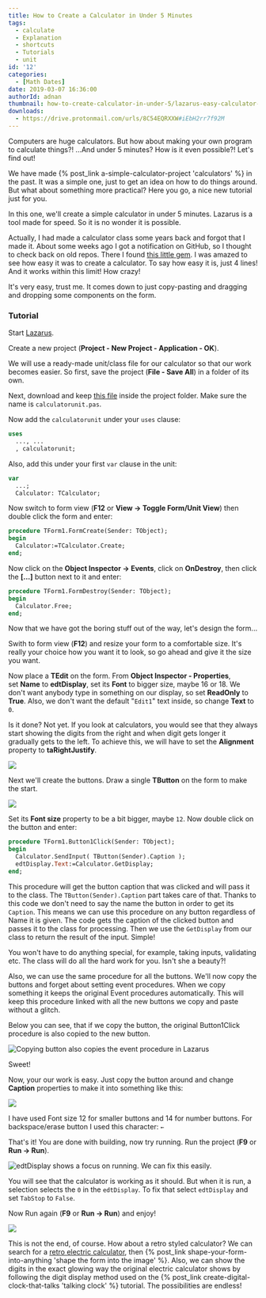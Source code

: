 ```yaml
---
title: How to Create a Calculator in Under 5 Minutes
tags:
  - calculate
  - Explanation
  - shortcuts
  - Tutorials
  - unit
id: '12'
categories:
  - [Math Dates]
date: 2019-03-07 16:36:00
authorId: adnan
thumbnail: how-to-create-calculator-in-under-5/lazarus-easy-calculator-thu.jpg
downloads:
  - https://drive.protonmail.com/urls/8C54EQRXXW#iEbH2rr7f92M
---
```


Computers are huge calculators. But how about making your own program to calculate things?! ...And under 5 minutes? How is it even possible?! Let's find out!
<!-- more -->


We have made {% post_link a-simple-calculator-project 'calculators' %} in the past. It was a simple one, just to get an idea on how to do things around. But what about something more practical? Here you go, a nice new tutorial just for you.

In this one, we'll create a simple calculator in under 5 minutes. Lazarus is a tool made for speed. So it is no wonder it is possible.

Actually, I had made a calculator class some years back and forgot that I made it. About some weeks ago I got a notification on GitHub, so I thought to check back on old repos. There I found [this little gem](https://github.com/adnan360/simple-calculator-lazarus). I was amazed to see how easy it was to create a calculator. To say how easy it is, just 4 lines! And it works within this limit! How crazy!

It's very easy, trust me. It comes down to just copy-pasting and dragging and dropping some components on the form.


### Tutorial

Start [Lazarus](https://www.lazarus-ide.org/).

Create a new project (**Project - New Project - Application - OK**).

We will use a ready-made unit/class file for our calculator so that our work becomes easier. So first, save the project (**File - Save All**) in a folder of its own.

Next, download and keep [this file](https://gitlab.com/adnan360/simple-calculator-lazarus/-/blob/master/calculatorunit.pas) inside the project folder. Make sure the name is `calculatorunit.pas`.

Now add the `calculatorunit` under your `uses` clause:

```pascal
uses
  ..., ...
  , calculatorunit;
```

Also, add this under your first `var` clause in the unit:

```pascal
var
  ...;
  Calculator: TCalculator;
```

Now switch to form view (**F12** or **View -> Toggle Form/Unit View**) then double click the form and enter:

```pascal
procedure TForm1.FormCreate(Sender: TObject);
begin
  Calculator:=TCalculator.Create;
end;
```

Now click on the **Object Inspector -> Events**, click on **OnDestroy**, then click the **\[...\]** button next to it and enter:

```pascal
procedure TForm1.FormDestroy(Sender: TObject);
begin
  Calculator.Free;
end;
```

Now that we have got the boring stuff out of the way, let's design the form...

Swith to form view (**F12**) and resize your form to a comfortable size. It's really your choice how you want it to look, so go ahead and give it the size you want.

Now place a **TEdit** on the form. From **Object Inspector - Properties**, set **Name** to **edtDisplay**, set its **Font** to bigger size, maybe 16 or 18. We don't want anybody type in something on our display, so set **ReadOnly** to **True**. Also, we don't want the default "`Edit1`" text inside, so change **Text** to `0`.

Is it done? Not yet. If you look at calculators, you would see that they always start showing the digits from the right and when digit gets longer it gradually gets to the left. To achieve this, we will have to set the **Alignment** property to **taRightJustify**.


![](how-to-create-calculator-in-under-5/01-added-tedit-c.png)


Next we'll create the buttons. Draw a single **TButton** on the form to make the start.


![](how-to-create-calculator-in-under-5/02-added-tbutton-c.png)


Set its **Font size** property to be a bit bigger, maybe `12`. Now double click on the button and enter:

```pascal
procedure TForm1.Button1Click(Sender: TObject);
begin
  Calculator.SendInput( TButton(Sender).Caption );
  edtDisplay.Text:=Calculator.GetDisplay;
end;
```

This procedure will get the button caption that was clicked and will pass it to the class. The `TButton(Sender).Caption` part takes care of that. Thanks to this code we don't need to say the name the button in order to get its `Caption`. This means we can use this procedure on any button regardless of Name it is given. The code gets the caption of the clicked button and passes it to the class for processing. Then we use the `GetDisplay` from our class to return the result of the input. Simple!

You won't have to do anything special, for example, taking inputs, validating etc. The class will do all the hard work for you. Isn't she a beauty?!

Also, we can use the same procedure for all the buttons. We'll now copy the buttons and forget about setting event procedures. When we copy something it keeps the original Event procedures automatically. This will keep this procedure linked with all the new buttons we copy and paste without a glitch.

Below you can see, that if we copy the button, the original Button1Click procedure is also copied to the new button.


![Copying button also copies the event procedure in Lazarus](how-to-create-calculator-in-under-5/03-procedure-stays-after-copy-c.png "Copying button also copies the event procedure in Lazarus")



Sweet!

Now, your our work is easy. Just copy the button around and change **Caption** properties to make it into something like this:


![](how-to-create-calculator-in-under-5/04-added-all-buttons--c.png)


I have used Font size 12 for smaller buttons and 14 for number buttons.
For backspace/erase button I used this character: `←`

That's it! You are done with building, now try running. Run the project (**F9** or **Run -> Run**).


![edtDisplay shows a focus on running. We can fix this easily.](how-to-create-calculator-in-under-5/05-first-run-c.png "edtDisplay shows a focus on running. We can fix this easily.")


You will see that the calculator is working as it should. But when it is run, a selection selects the `0` in the `edtDisplay`. To fix that select `edtDisplay` and set `TabStop` to `False`.

Now Run again (**F9** or **Run -> Run**) and enjoy!


![](how-to-create-calculator-in-under-5/06-calculator-second-run.png)


This is not the end, of course. How about a retro styled calculator? We can search for a [retro electric calculator](https://commons.wikimedia.org/wiki/File:Vintage_Texas_Instruments_TI-1250_Red_LED_Pocket_Electronic_Calculator,_Made_in_USA,_Circa_1975_-_Price_Was_19.95_USD_(10649611933).jpg), then {% post_link shape-your-form-into-anything 'shape the form into the image' %}. Also, we can show the digits in the exact glowing way the original electric calculator shows by following the digit display method used on the {% post_link create-digital-clock-that-talks 'talking clock' %} tutorial. The possibilities are endless!
